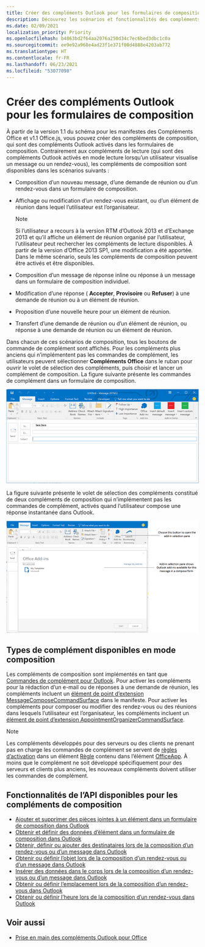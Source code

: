 ```yaml
---
title: Créer des compléments Outlook pour les formulaires de composition
description: Découvrez les scénarios et fonctionnalités des compléments Outlook pour les formulaires de composition.
ms.date: 02/09/2021
localization_priority: Priority
ms.openlocfilehash: b4863bd2f64aa2076a250d34c7ec6bed3dbc1c0a
ms.sourcegitcommit: ee9e92a968e4ad23f1e371f00d4888e4203ab772
ms.translationtype: HT
ms.contentlocale: fr-FR
ms.lasthandoff: 06/23/2021
ms.locfileid: "53077098"
---
```

# <a name="create-outlook-add-ins-for-compose-forms"></a>Créer des compléments Outlook pour les formulaires de composition

À partir de la version 1.1 du schéma pour les manifestes des Compléments Office et v1.1 Office.js, vous pouvez créer des compléments de composition, qui sont des compléments Outlook activés dans les formulaires de composition. Contrairement aux compléments de lecture (qui sont des compléments Outlook activés en mode lecture lorsqu’un utilisateur visualise un message ou un rendez-vous), les compléments de composition sont disponibles dans les scénarios suivants :

- Composition d’un nouveau message, d’une demande de réunion ou d’un rendez-vous dans un formulaire de composition.

- Affichage ou modification d’un rendez-vous existant, ou d’un élément de réunion dans lequel l’utilisateur est l’organisateur.
    
   > [!NOTE]
   > Si l’utilisateur a recours à la version RTM d’Outlook 2013 et d’Exchange 2013 et qu’il affiche un élément de réunion organisé par l’utilisateur, l’utilisateur peut rechercher les compléments de lecture disponibles. À partir de la version d’Office 2013 SP1, une modification a été apportée. Dans le même scénario, seuls les compléments de composition peuvent être activés et être disponibles.

- Composition d’un message de réponse inline ou réponse à un message dans un formulaire de composition individuel.

- Modification d’une réponse ( **Accepter**,  **Provisoire** ou **Refuser**) à une demande de réunion ou à un élément de réunion.

- Proposition d’une nouvelle heure pour un élément de réunion.

- Transfert d’une demande de réunion ou d’un élément de réunion, ou réponse à une demande de réunion ou un élément de réunion.

Dans chacun de ces scénarios de composition, tous les boutons de commande de complément sont affichés. Pour les compléments plus anciens qui n’implémentent pas les commandes de complément, les utilisateurs peuvent sélectionner **Compléments Office** dans le ruban pour ouvrir le volet de sélection des compléments, puis choisir et lancer un complément de composition. La figure suivante présente les commandes de complément dans un formulaire de composition.

![Affiche un formulaire de composition Outlook avec les commandes de complément.](../images/compose-form-commands.png)

La figure suivante présente le volet de sélection des compléments constitué de deux compléments de composition qui n’implémentent pas les commandes de complément, activés quand l’utilisateur compose une réponse instantanée dans Outlook.

![Application de messagerie de modèles activée pour l’élément composé.](../images/templates-app-selection.png)

## <a name="types-of-add-ins-available-in-compose-mode"></a>Types de complément disponibles en mode composition

Les compléments de composition sont implémentés en tant que [Commandes de complément pour Outlook](add-in-commands-for-outlook.md). Pour activer les compléments pour la rédaction d’un e-mail ou de réponses à une demande de réunion, les compléments incluent un [élément de point d’extension MessageComposeCommandSurface](../reference/manifest/extensionpoint.md#messagecomposecommandsurface) dans le manifeste. Pour activer les compléments pour composer ou modifier des rendez-vous ou des réunions dans lesquels l’utilisateur est l’organisateur, les compléments incluent un [élément de point d’extension AppointmentOrganizerCommandSurface](../reference/manifest/extensionpoint.md#appointmentorganizercommandsurface).

> [!NOTE]
> Les compléments développés pour des serveurs ou des clients ne prenant pas en charge les commandes de complément se servent de [règles d’activation](activation-rules.md) dans un élément [Règle](../reference/manifest/rule.md) contenu dans l’élément [OfficeApp](../reference/manifest/officeapp.md). À moins que le complément ne soit développé spécifiquement pour des serveurs et clients plus anciens, les nouveaux compléments doivent utiliser les commandes de complément.

## <a name="api-features-available-to-compose-add-ins"></a>Fonctionnalités de l’API disponibles pour les compléments de composition

- [Ajouter et supprimer des pièces jointes à un élément dans un formulaire de composition dans Outlook](add-and-remove-attachments-to-an-item-in-a-compose-form.md)
- [Obtenir et définir des données d’élément dans un formulaire de composition dans Outlook](get-and-set-item-data-in-a-compose-form.md)
- [Obtenir, définir ou ajouter des destinataires lors de la composition d’un rendez-vous ou d’un message dans Outlook](get-set-or-add-recipients.md)
- [Obtenir ou définir l’objet lors de la composition d’un rendez-vous ou d’un message dans Outlook](get-or-set-the-subject.md)
- [Insérer des données dans le corps lors de la composition d’un rendez-vous ou d’un message dans Outlook](insert-data-in-the-body.md)
- [Obtenir ou définir l’emplacement lors de la composition d’un rendez-vous dans Outlook](get-or-set-the-location-of-an-appointment.md)
- [Obtenir ou définir l’heure lors de la composition d’un rendez-vous dans Outlook](get-or-set-the-time-of-an-appointment.md)

## <a name="see-also"></a>Voir aussi

- [Prise en main des compléments Outlook pour Office](../quickstarts/outlook-quickstart.md)
